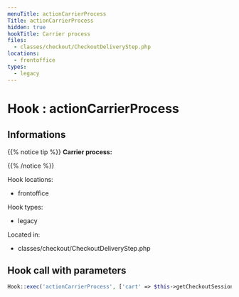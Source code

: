 ```yaml
---
menuTitle: actionCarrierProcess
Title: actionCarrierProcess
hidden: true
hookTitle: Carrier process
files:
  - classes/checkout/CheckoutDeliveryStep.php
locations:
  - frontoffice
types:
  - legacy
---
```


# Hook : actionCarrierProcess

## Informations

{{% notice tip %}}
**Carrier process:** 


{{% /notice %}}

Hook locations: 
  - frontoffice

Hook types: 
  - legacy

Located in: 
  - classes/checkout/CheckoutDeliveryStep.php

## Hook call with parameters

```php
Hook::exec('actionCarrierProcess', ['cart' => $this->getCheckoutSession()->getCart()]);
```